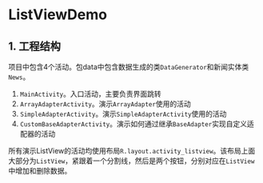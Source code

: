 # ListViewDemo

## 1. 工程结构
项目中包含4个活动。包data中包含数据生成的类`DataGenerator`和新闻实体类`News`。

1. `MainActivity`。入口活动，主要负责界面跳转
2. `ArrayAdapterActivity`。演示`ArrayAdapter`使用的活动
3. `SimpleAdapterActivity`。演示`SimpleAdapterActivity`使用的活动
4. `CustomBaseAdapterActivity`。演示如何通过继承`BaseAdapter`实现自定义适配器的活动

所有演示ListView的活动均使用布局`R.layout.activity_listview`。该布局上面大部分为`ListView`，紧跟着一个分割线，然后是两个按钮，分别对应在`ListView`中增加和删除数据。



